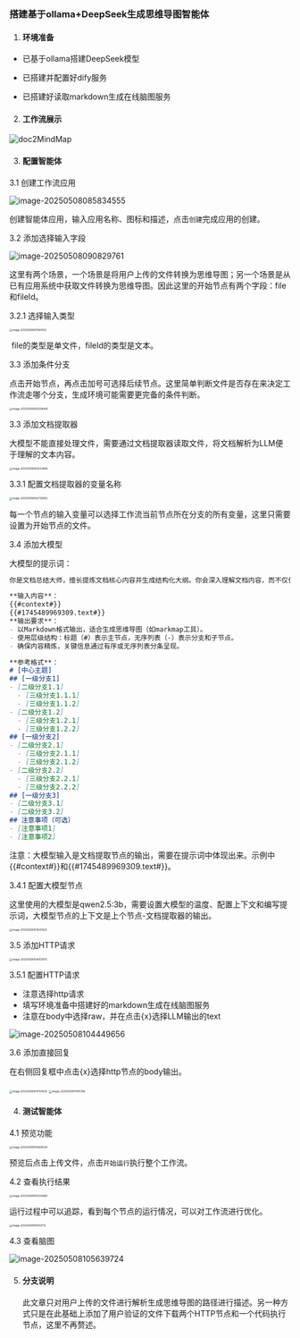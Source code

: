 ### 搭建基于ollama+DeepSeek生成思维导图智能体

1. #### **环境准备**

- 已基于ollama搭建DeepSeek模型

- 已搭建并配置好dify服务

- 已搭建好读取markdown生成在线脑图服务

2. #### **工作流展示**
![doc2MindMap](https://github.com/Yarao-Liu/images/blob/main/2025-05/doc2MindMap_1746673315906.png)

3. #### **配置智能体**

  3.1 创建工作流应用

![image-20250508085834555](https://github.com/Yarao-Liu/images/blob/main/2025-05/image-20250508085834555_1746673630505.png)

  ​	创建智能体应用，输入应用名称、图标和描述，点击`创建`完成应用的创建。

  3.2 添加选择输入字段

![image-20250508090829761](https://github.com/Yarao-Liu/images/blob/main/2025-05/image-20250508090829761_1746673644673.png)

  ​	这里有两个场景，一个场景是将用户上传的文件转换为思维导图；另一个场景是从已有应用系统中获取文件转换为思维导图。因此这里的开始节点有两个字段：file和fileId。

  3.2.1 选择输入类型

<img src="https://github.com/Yarao-Liu/images/blob/main/2025-05/image-20250508091145159_1746673656335.png" alt="image-20250508091145159" style="zoom: 33%;" />

  ​	file的类型是单文件，fileId的类型是文本。

  3.3 添加条件分支

  ​	点击开始节点，再点击加号可选择后续节点。这里简单判断文件是否存在来决定工作流走哪个分支，生成环境可能需要更完备的条件判断。

<img src="https://github.com/Yarao-Liu/images/blob/main/2025-05/image-20250508092008445_1746673664478.png" alt="image-20250508092008445" style="zoom:33%;" />

  3.3 添加文档提取器

  大模型不能直接处理文件，需要通过文档提取器读取文件，将文档解析为LLM便于理解的文本内容。

<img src="https://github.com/Yarao-Liu/images/blob/main/2025-05/image-20250508092523880_1746673672914.png" alt="image-20250508092523880" style="zoom:33%;" />

  3.3.1 配置文档提取器的变量名称

<img src="https://github.com/Yarao-Liu/images/blob/main/2025-05/image-20250508092739850_1746673685381.png" alt="image-20250508092739850" style="zoom:33%;" />

  每一个节点的输入变量可以选择工作流当前节点所在分支的所有变量，这里只需要设置为开始节点的文件。

  3.4 添加大模型

  大模型的提示词：

  ```markdown
  你是文档总结大师，擅长提炼文档核心内容并生成结构化大纲。你会深入理解文档内容，而不仅仅依赖标题，确保总结准确反映关键信息，并以思维导图形式呈现层级关系。
  
  **输入内容**：
  {{#context#}}
  {{#1745489969309.text#}}
  **输出要求**：
  - 以Markdown格式输出，适合生成思维导图（如markmap工具）。
  - 使用层级结构：标题（#）表示主节点，无序列表（-）表示分支和子节点。
  - 确保内容精炼，关键信息通过有序或无序列表分条呈现。
  
  **参考格式**：
  # [中心主题]
  ## [一级分支1]
  - [二级分支1.1]
    - [三级分支1.1.1]
    - [三级分支1.1.2]
  - [二级分支1.2]
    - [三级分支1.2.1]
    - [三级分支1.2.2]
  ## [一级分支2]
  - [二级分支2.1]
    - [三级分支2.1.1]
    - [三级分支2.1.2]
  - [二级分支2.2]
    - [三级分支2.2.1]
    - [三级分支2.2.2]
  ## [一级分支3]
  - [二级分支3.1]
  - [二级分支3.2]
  ## 注意事项（可选）
  - [注意事项1]
  - [注意事项2]
  
  ```

  注意：大模型输入是文档提取节点的输出，需要在提示词中体现出来。示例中{{#context#}}和{{#1745489969309.text#}}。

  3.4.1 配置大模型节点

  ​	这里使用的大模型是qwen2.5:3b，需要设置大模型的温度、配置上下文和编写提示词，大模型节点的上下文是上个节点-文档提取器的输出。

<img src="https://github.com/Yarao-Liu/images/blob/main/2025-05/image-20250508103547425_1746673700635.png" alt="image-20250508103547425" style="zoom:33%;" />

  3.5 添加HTTP请求

  <img src="https://github.com/Yarao-Liu/images/blob/main/2025-05/image-20250508104603075_1746673708344.png" alt="image-20250508104603075" style="zoom: 33%;" />

  3.5.1 配置HTTP请求

  - 注意选择http请求
  - 填写环境准备中搭建好的markdown生成在线脑图服务
  - 注意在body中选择raw，并在点击{x}选择LLM输出的text

  ![image-20250508104449656](https://github.com/Yarao-Liu/images/blob/main/2025-05/image-20250508104449656_1746673704821.png)

  3.6 添加直接回复

  在右侧回复框中点击{x}选择http节点的body输出。

<img src="https://github.com/Yarao-Liu/images/blob/main/2025-05/image-20250508104707426_1746673711151.png" alt="image-20250508104707426" style="zoom:33%;" />

<img src="https://github.com/Yarao-Liu/images/blob/main/2025-05/image-20250508111415768_1746675641850.png" alt="image-20250508111415768" style="zoom:33%;" />


4. #### 测试智能体

  4.1 预览功能

   <img src="https://github.com/Yarao-Liu/images/blob/main/2025-05/image-20250508105020224_1746673719020.png" alt="image-20250508105609538" style="zoom:33%;" />

   预览后点击上传文件，点击`开始运行`执行整个工作流。

  4.2 查看执行结果

   <img src="https://github.com/Yarao-Liu/images/blob/main/2025-05/image-20250508105355526_1746673721693.png" alt="image-20250508105534469" style="zoom:33%;" />

   运行过程中可以追踪，看到每个节点的运行情况，可以对工作流进行优化。

   <img src="https://github.com/Yarao-Liu/images/blob/main/2025-05/image-20250508105510712_1746673724535.png" alt="image-20250508105510712" style="zoom:33%;" />

  4.3 查看脑图

   ![image-20250508105639724](https://github.com/Yarao-Liu/images/blob/main/2025-05/image-20250508105639724_1746673732660.png)

5. #### 分支说明

   ​	此文章只对用户上传的文件进行解析生成思维导图的路径进行描述。另一种方式只是在此基础上添加了用户验证的文件下载两个HTTP节点和一个代码执行节点，这里不再赘述。
